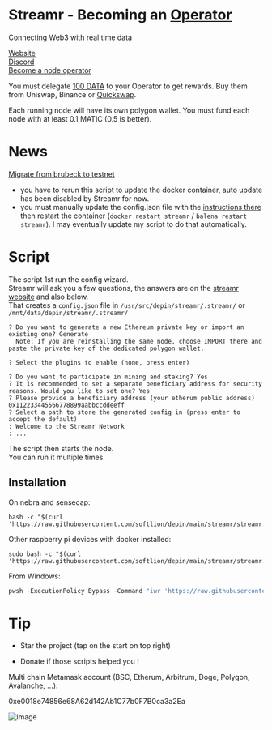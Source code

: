 # Streamr - Becoming an [Operator](https://streamr.network/hub/network/operators)

Connecting Web3 with real time data  

[Website](https://streamr.network/)  
[Discord](https://discord.gg/gZAm8P7hK8)  
[Become a node operator](https://docs.streamr.network/guides/become-an-operator/)

You must delegate [100 DATA](https://streamr.network/stake-and-earn/) to your Operator to get rewards. Buy them from Uniswap, Binance or [Quickswap](https://quickswap.exchange/#/swap?outputCurrency=0x3a9A81d576d83FF21f26f325066054540720fC34&swapIndex=0&currency0=ETH).

Each running node will have its own polygon wallet. You must fund each node with at least 0.1 MATIC (0.5 is better).

# News
[Migrate from brubeck to testnet](https://docs.streamr.network/guides/become-an-operator/)
* you have to rerun this script to update the docker container, auto update has been disabled by Streamr for now.
* you must manually update the config.json file with the [instructions there](https://docs.streamr.network/guides/become-an-operator/) then restart the container (`docker restart streamr` / `balena restart streamr`). I may eventually update my script to do that automatically.

# Script

The script 1st run the config wizard.  
Streamr will ask you a few questions, the answers are on the [streamr website](https://docs.streamr.network/node-runners/run-a-node/) and also below.  
That creates a `config.json` file in `/usr/src/depin/streamr/.streamr/` or `/mnt/data/depin/streamr/.streamr/`

```
? Do you want to generate a new Ethereum private key or import an existing one? Generate 
  Note: If you are reinstalling the same node, choose IMPORT there and paste the private key of the dedicated polygon wallet.

? Select the plugins to enable (none, press enter)

? Do you want to participate in mining and staking? Yes
? It is recommended to set a separate beneficiary address for security reasons. Would you like to set one? Yes
? Please provide a beneficiary address (your etherum public address) 0x112233445566778899aabbccddeeff
? Select a path to store the generated config in (press enter to accept the default)
: Welcome to the Streamr Network
: ...
```

The script then starts the node.  
You can run it multiple times.

## Installation

On nebra and sensecap:

```shell
bash -c "$(curl 'https://raw.githubusercontent.com/softlion/depin/main/streamr/streamr.sh')"
```

Other raspberry pi devices with docker installed:
```shell
sudo bash -c "$(curl 'https://raw.githubusercontent.com/softlion/depin/main/streamr/streamr.sh')"
```

From Windows:
```powershell
pwsh -ExecutionPolicy Bypass -Command "iwr 'https://raw.githubusercontent.com/softlion/depin/main/streamr/streamr.ps1' | iex"
```

# Tip

* Star the project (tap on the start on top right)

* Donate if those scripts helped you !  

Multi chain Metamask account (BSC, Etherum, Arbitrum, Doge, Polygon, Avalanche, ...):

0xe0018e74856e68A62d142Ab1C77b0F7B0ca3a2Ea

![image](https://github.com/softlion/defli/assets/190756/9d4f1589-5f7f-46f4-ae0d-1190d2e22762)
